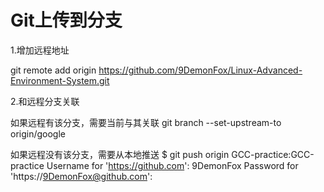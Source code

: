 # Git上传到分支

1.增加远程地址

git remote add origin https://github.com/9DemonFox/Linux-Advanced-Environment-System.git

2.和远程分支关联

如果远程有该分支，需要当前与其关联
git branch --set-upstream-to origin/google

如果远程没有该分支，需要从本地推送
$ git push origin GCC-practice:GCC-practice
Username for 'https://github.com': 9DemonFox
Password for 'https://9DemonFox@github.com':
